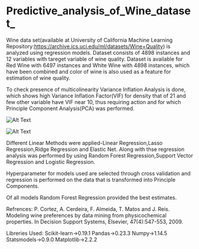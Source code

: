 # Predictive_analysis_of_Wine_dataset_

Wine data set(available at University of California Machine Learning Repository:https://archive.ics.uci.edu/ml/datasets/Wine+Quality) is analyzed using regression models. Dataset consists of 4898 instances and 12 variables with tareget variable of wine quality. Dataset is available for Red Wine with 6497 instances and White Wine with 4898 instances, which have been combined and color of wine is also used as a feature for estimation of wine quality.

To check presence of multicolinearity Variance Inflation Analysis is done, which shows high Variance Inflation Factor(VIF) for density that of 21 and few other variable have VIF near 10, thus requiring action and for which Principle Component Analysis(PCA) was performed.

![Alt Text](Variance_Inflation_Factor.png?raw=true "Checking Multicolinearity")


![Alt Text](PCA_Variance_Explained.png?raw=true "Variance explained by Principle Components")



Different Linear Methods were applied-Linear Regression,Lasso Regression,Ridge Regression and Elastic Net. Along with thse regression analysis was performed by using Random Forest Regression,Support Vector Regression and Logistic Regression.

Hyperparameter for models used are selected through cross validation and regression is performed on the data that is transformed into Principle Components.

Of all models Random Forest Regression provided the best estimates.

Refrences:
P. Cortez, A. Cerdeira, F. Almeida, T. Matos and J. Reis. 
Modeling wine preferences by data mining from physicochemical properties. In Decision Support Systems, Elsevier, 47(4):547-553, 2009.

Libreries Used: 
Scikit-learn->0.19.1
Pandas->0.23.3
Numpy->1.14.5
Statsmodels->0.9.0
Matplotlib->2.2.2

